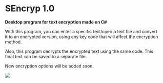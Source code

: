 # SEncryp 1.0

**Desktop program for text encryption made on C#**

With this program, you can enter a specific text/open a text file and convert it to an encrypted version, using any key code that will affect the encryption method.

Also, this program decrypts the encrypted text using the same code. This final text can be saved to a separate file.

New encryption options will be added soon.
 
 ![](https://wmpics.pics/di-3BN3.png)
